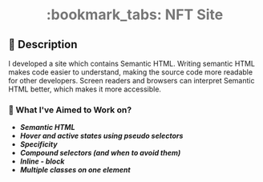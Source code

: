 <h1 align="center" style="color:#777;"> :bookmark_tabs: NFT Site </h1>


## :memo: Description

I developed a site which contains Semantic HTML. Writing semantic HTML makes code easier to understand, making the source code more readable for other developers. 
Screen readers and browsers can interpret Semantic HTML better, which makes it more accessible.

### :dart: What I've Aimed to Work on?

- **_Semantic HTML_**
- **_Hover and active states using pseudo selectors_**
- **_Specificity_**
- **_Compound selectors (and when to avoid them)_**
- **_Inline - block_**
- **_Multiple classes on one element_**
